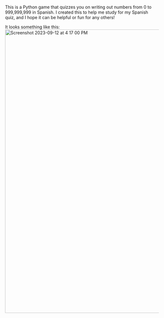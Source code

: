 This is a Python game that quizzes you on writing out numbers from 0 to 999,999,999 in Spanish. I created this to help me study for my Spanish quiz, and I hope it can be helpful or fun for any others!

It looks something like this:
<img width="927" alt="Screenshot 2023-09-12 at 4 17 00 PM" src="https://github.com/alishamanocha/Spanish_Numbers_Quiz/assets/68357948/4d268bec-8a81-40db-a789-6e95cb7c3019">
